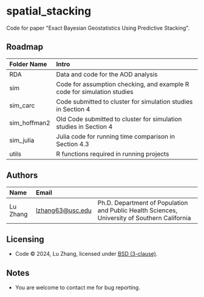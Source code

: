 # spatial_stacking

Code for paper "Exact Bayesian Geostatistics Using Predictive Stacking".

Roadmap
---------
|Folder Name |     Intro            |
|:------ |:----------- |
|RDA| Data and code for the AOD analysis|
|sim| Code for assumption checking, and example R code for simulation studies|
|sim_carc| Code submitted to cluster for simulation studies in Section 4|
|sim_hoffman2| Old Code submitted to cluster for simulation studies in Section 4|
|sim_julia| Julia code for running time comparison in Section 4.3|
|utils| R functions required in running projects |


Authors
---------
| Name   | Email       |              |
|:------ |:----------- | :----------- |
| Lu Zhang | lzhang63@usc.edu | Ph.D. Department of Population and Public Health Sciences, University of Southern California |


Licensing
---------
* Code &copy; 2024, Lu Zhang, licensed under [BSD (3-clause)](https://opensource.org/licenses/BSD-3-Clause).

Notes
---------
* You are welcome to contact me for bug reporting.

